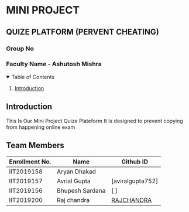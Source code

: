 # MINI PROJECT 
## **QUIZE  PLATFORM**    (PERVENT CHEATING)
### Group No
### Faculty Name - Ashutosh Mishra

<!-- TABLE OF CONTENTS -->
<details open="open">
  <summary>Table of Contents</summary>
  <ol>
    <li>
      <a href="#Introduction">Introduction</a>
    </li>
    
</details>


## Introduction

This Is Our Mini Project  Quize Plateform It Is designed to prevent copying from happening online exam 

## Team Members
|   Enrollment No.  |   Name   | Github ID |
|   --------------  |   ----   | -------- |
|    IIT2019158  |  Aryan Dhakad  |  |
|    IIT2019157  |  Avrial Gupta| [aviralgupta752] |
|    IIT2019156  |  Bhupesh Sardana |  [ ] |    
|    IIT2019200  |   Raj chandra  | [RAJCHANDRA ](https://github.com/RAJCHANDRA) |
